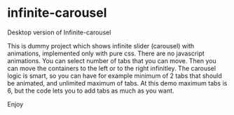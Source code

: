 # infinite-carousel
  Desktop version of Infinite-carousel

  This is dummy project which shows infinite slider (carousel) with animations, implemented only with pure css.
  There are no javascript animations. You can select number of tabs that you can move. 
  Then you can move the containers to the left or to the right infinitley.
  The carousel logic is smart, so you can have for example minimum of 2 tabs that should be animated, and unlimited    maximum of tabs. 
  At this demo maximum tabs is 6, but the code lets you to add tabs as much as you want. 

Enjoy
